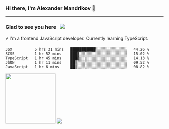 ### Hi there, I'm Alexander Mandrikov 👋

- - -

### Glad to see you here &nbsp; ![](https://komarev.com/ghpvc/?username=nunsez&color=blue&label=visitors)

⚡ I'm a frontend JavaScript developer. Currently learning TypeScript.

<!--
**nunsez/nunsez** is a ✨ _special_ ✨ repository because its `README.md` (this file) appears on your GitHub profile.

Here are some ideas to get you started:

- 🔭 I’m currently working on ...
- 🌱 I’m currently learning ...
- 👯 I’m looking to collaborate on ...
- 🤔 I’m looking for help with ...
- 💬 Ask me about ...
- 📫 How to reach me: ...
- 😄 Pronouns: ...
- ⚡ Fun fact: ...
-->


<!--START_SECTION:waka-->
```text
JSX          5 hrs 31 mins   ███████████░░░░░░░░░░░░░░   44.26 % 
SCSS         1 hr 52 mins    ███▓░░░░░░░░░░░░░░░░░░░░░   15.02 % 
TypeScript   1 hr 45 mins    ███▓░░░░░░░░░░░░░░░░░░░░░   14.13 % 
JSON         1 hr 11 mins    ██▒░░░░░░░░░░░░░░░░░░░░░░   09.52 % 
JavaScript   1 hr 6 mins     ██▒░░░░░░░░░░░░░░░░░░░░░░   08.82 % 
```
<!--END_SECTION:waka-->

<span>
<img height="160em" src="https://github-readme-stats.vercel.app/api?username=nunsez&show_icons=true&count_private=true&hide_border=true&hide=issues" />
<img src="https://github-readme-stats.vercel.app/api/top-langs/?username=nunsez&layout=compact&hide_border=true" />
</span>

<!--
[![willianrod's wakatime stats](https://github-readme-stats.vercel.app/api/wakatime?username=nunsez&hide_border=true)](https://github.com/anuraghazra/github-readme-stats)
-->
